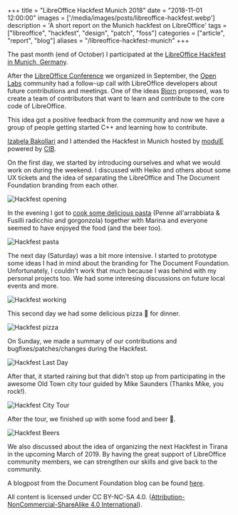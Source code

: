 +++
title = "LibreOffice Hackfest Munich 2018"
date = "2018-11-01 12:00:00"
images = ['/media/images/posts/libreoffice-hackfest.webp']
description = 'A short report on the Munich hackfest on LibreOffice'
tags = ["libreoffice", "hackfest", "design", "patch", "foss"]
categories = ["article", "report", "blog"]
aliases = "/libreoffice-hackfest-munich"
+++

The past month (end of October) I participated at the [LibreOffice Hackfest in Munich, Germany](https://wiki.documentfoundation.org/Hackfest/Muenchen2018).

After the [LibreOffice Conference](https://libocon.org) we organized in September, the [Open Labs](https://openlabs.cc) community had a follow-up call with LibreOffice developers about future contributions and meetings. One of the ideas [Bjorn](https://skyfromme.wordpress.com/) proposed, was to create a team of contributors that want to learn and contribute to the core code of LibreOffice.

This idea got a positive feedback from the community and now we have a group of people getting started C++ and learning how to contribute.

[Izabela Bakollari](https://twitter.com/IzabelBakollari/) and I attended the Hackfest in Munich hosted by [modulE](https://module.cib.de/) powered by [CIB](https://cib.de/).

On the first day, we started by introducing ourselves and what we would work on during the weekend. I discussed with Heiko and others about some UX tickets and the idea of separating the LibreOffice and The Document Foundation branding from each other.

![Hackfest opening](/media/images/posts/hackfest-opening.webp)

In the evening I got to [cook some delicious pasta](https://mobile.twitter.com/floeff/status/1055909904693780480) (Penne all'arrabbiata & Fusilli radicchio and gorgonzola) together with Marina and everyone seemed to have enjoyed the food (and the beer too).

![Hackfest pasta](/media/images/posts/hackfest-pasta.webp)

The next day (Saturday) was a bit more intensive. I started to prototype some ideas I had in mind about the branding for The Document Foundation. Unfortunately, I couldn't work that much because I was behind with my personal projects too. We had some interesing discussions on future local events and more.

![Hackfest working](/media/images/posts/hackfest-working.webp)

This second day we had some delicious pizza 🍕 for dinner.

![Hackfest pizza](/media/images/posts/hackfest-pizza.webp)

On Sunday, we made a summary of our contributions and bugfixes/patches/changes during the Hackfest.

![Hackfest Last Day](/media/images/posts/hackfest-closing.webp)

After that, it started raining but that didn't stop up from participating in the awesome Old Town city tour guided by Mike Saunders (Thanks Mike, you rock!).

![Hackfest City Tour](/media/images/posts/hackfest-tour.webp)

After the tour, we finished up with some food and beer 🍺.

![Hackfest Beers](/media/images/posts/hackfest-beers.webp)

We also discussed about the idea of organizing the next Hackfest in Tirana in the upcoming March of 2019. By having the great support of LibreOffice community members, we can strengthen our skills and give back to the community.

A blogpost from the Document Foundation blog can be found [here](https://blog.documentfoundation.org/blog/2018/10/31/munich-hackfest-october-2018-roundup-and-photos/).

All content is licensed under CC BY-NC-SA 4.0. ([Attribution-NonCommercial-ShareAlike 4.0 International](https://creativecommons.org/licenses/by-nc-sa/4.0/)).
